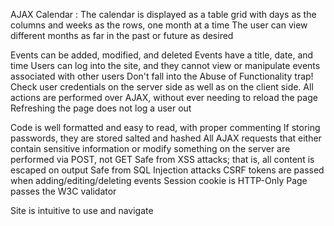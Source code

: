 AJAX Calendar :
The calendar is displayed as a table grid with days as the columns and weeks as the rows, one month at a time 
The user can view different months as far in the past or future as desired 

Events can be added, modified, and deleted 
Events have a title, date, and time 
Users can log into the site, and they cannot view or manipulate events associated with other users 
Don't fall into the Abuse of Functionality trap! Check user credentials on the server side as well as on the client side.
All actions are performed over AJAX, without ever needing to reload the page
Refreshing the page does not log a user out 

Code is well formatted and easy to read, with proper commenting 
If storing passwords, they are stored salted and hashed 
All AJAX requests that either contain sensitive information or modify something on the server are performed via POST, not GET
Safe from XSS attacks; that is, all content is escaped on output 
Safe from SQL Injection attacks
CSRF tokens are passed when adding/editing/deleting events 
Session cookie is HTTP-Only 
Page passes the W3C validator

Site is intuitive to use and navigate

